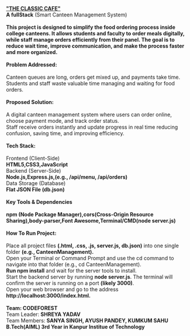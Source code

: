 
<u> **"THE CLASSIC CAFE"** </u>
<br>
**A fullStack** (Smart Canteen Management System)
<br>
<br>
**This project is designed to simplify the food ordering process inside college canteens. It allows students and faculty to order meals digitally, while staff manage orders efficiently from their panel. The goal is to reduce wait time, improve communication, and make the process faster and more organized.**
<br>
<br>
**Problem Addressed:**
<br>
<br>
Canteen queues are long, orders get mixed up, and payments take time.
<br>
Students and staff waste valuable time managing and waiting for food orders.
<br>
<br>
**Proposed Solution:**
<br>
<br>
A digital canteen management system where users can order online, choose payment mode, and track order status.
<br>
Staff receive orders instantly and update progress in real time reducing confusion, saving time, and improving efficiency.
<br>
<br>
**Tech Stack:**
<br>
<br>
Frontend (Client-Side)
<br>
**HTML5,CSS3,JavaScript**
<br>
Backend (Server-Side)
<br>
**Node.js,Express.js,(e.g., /api/menu, /api/orders)**
<br>
Data Storage (Database)
<br>
**Flat JSON File (db.json)**
<br>
<br>
**Key Tools & Dependencies**
<br>
<br>
**npm (Node Package Manager),cors(Cross-Origin Resource Sharing),body-parser,Font Awesome,Terminal/CMD(node server.js)**
<br>
<br>
**How To Run Project:**
<br>
<br>
Place all project files **(.html, .css, .js, server.js, db.json)** into one single folder **(e.g., CanteenManagement).**
<br>
Open your Terminal or Command Prompt and use the cd command to navigate into that folder (e.g., cd CanteenManagement).
<br>
**Run npm install** and wait for the server tools to install.
<br>
Start the backend server by running **node server.js**. The terminal will confirm the server is running on a port **(likely 3000)**.
<br>
Open your web browser and go to the address **http://localhost:3000/index.html.**
<br>
<br>
**Team: CODEFOREST**
<br>
Team Leader: **SHREYA YADAV**
<br>
Team Members: **SANYA SINGH, AYUSH PANDEY, KUMKUM SAHU**
<br>
**B.Tech(AIML) 3rd Year in Kanpur Institue of Technology**
